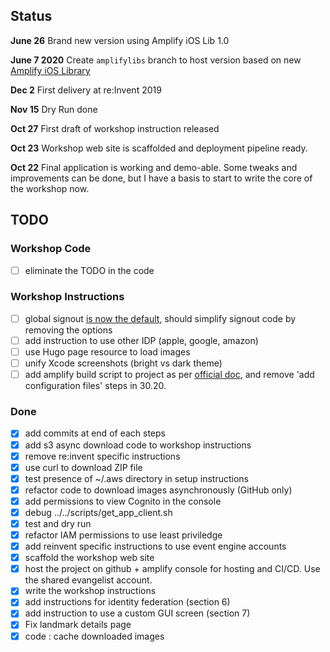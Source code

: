 ## Status

**June 26** 
Brand new version using Amplify iOS Lib 1.0 

**June 7 2020**
Create `amplifylibs` branch to host version based on new [Amplify iOS Library](https://docs.amplify.aws/start/q/integration/ios)

**Dec 2**
First delivery at re:Invent 2019

**Nov 15**
Dry Run done

**Oct 27**
First draft of workshop instruction released

**Oct 23**
Workshop web site is scaffolded and deployment pipeline ready.

**Oct 22**
Final application is working and demo-able.  Some tweaks and improvements can be done, but I have a basis to start to write the core of the workshop now.

## TODO

### Workshop Code

- [ ] eliminate the TODO in the code

### Workshop Instructions

- [ ] global signout [is now the default](https://github.com/aws-amplify/amplify-ios/pull/542), should simplify signout code by removing the options
- [ ] add instruction to use other IDP (apple, google, amazon)
- [ ] use Hugo page resource to load images
- [ ] unify Xcode screenshots (bright vs dark theme) 
- [ ] add amplify build script to project as per [official doc](https://docs.amplify.aws/start/getting-started/setup/q/integration/ios), and remove 'add configuration files' steps in 30.20.

### Done

- [X] add commits at end of each steps
- [X] add s3 async download code to workshop instructions
- [X] remove re:invent specific instructions
- [X] use curl to download ZIP file
- [X] test presence of ~/.aws directory in setup instructions
- [X] refactor code to download images asynchronously (GitHub only)
- [X] add permissions to view Cognito in the console
- [X] debug ../../scripts/get_app_client.sh
- [X] test and dry run
- [X] refactor IAM permissions to use least priviledge
- [X] add reinvent specific instructions to use event engine accounts
- [X] scaffold the workshop web site
- [X] host the project on github + amplify console for hosting and CI/CD.  Use the shared evangelist account.
- [X] write the workshop instructions
- [X] add instructions for identity federation (section 6)
- [X] add instruction to use a custom GUI screen (section 7)
- [X] Fix landmark details page
- [X] code : cache downloaded images